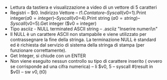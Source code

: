 - Lettura da tastiera e visualizzazione a video di un vettore di 5 caratteri
- Registri
– $t0. Indirizzo Vettore
– $t1. Contatore
– Syscall ($v0=1).Print integer($a0 = integer)
– Syscall ($v0=4).Print string ($a0 = string)
– Syscall ($v0=5).Get integer ($v0 = integer)
- Tipo asciiz - NULL terminated ASCII string
– .asciiz "Inserire numeri\n"
- Il NULL è un carattere ASCII non stampabile e viene utilizzato per contrassegnare la fine della stringa. La terminazione NULL è standard ed è richiesta dal servizio di sistema della stringa di stampa (per funzionare correttamente).
- Get Integer, si chiude con un ENTER
- Non viene eseguito nessun controllo su tipo di carattere inserito ( ovvero se corrisponde ad una cifra numerica)
– li $v0, 5
– syscall #(result in $v0)
– sw $v0, ($t0)
